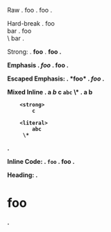 Raw
.
foo
.
<document source="<src>/index.md">
    <paragraph>
        foo
.

Hard-break
.
foo\
bar
.
<document source="<src>/index.md">
    <paragraph>
        foo
        <raw format="html" xml:space="preserve">
            <br />
        <raw format="latex" xml:space="preserve">
            \\
        bar
.

Strong:
.
**foo**
.
<document source="<src>/index.md">
    <paragraph>
        <strong>
            foo
.

Emphasis
.
*foo*
.
<document source="<src>/index.md">
    <paragraph>
        <emphasis>
            foo
.

Escaped Emphasis:
.
\*foo*
.
<document source="<src>/index.md">
    <paragraph>
        *foo*
.

Mixed Inline
.
a *b* **c** `abc` \\*
.
<document source="<src>/index.md">
    <paragraph>
        a
        <emphasis>
            b

        <strong>
            c

        <literal>
            abc
         \*
.

Inline Code:
.
`foo`
.
<document source="<src>/index.md">
    <paragraph>
        <literal>
            foo
.

Heading:
.
# foo
.
<document source="<src>/index.md">
    <section ids="foo" names="foo">
        <title>
            foo
.

Heading Levels:
.
# a
## b
### c
# d
.
<document source="<src>/index.md">
    <section ids="a" names="a">
        <title>
            a
        <section ids="b" names="b">
            <title>
                b
            <section ids="c" names="c">
                <title>
                    c
    <section ids="d" names="d">
        <title>
            d
.

Nested heading
.
> # heading
.
<document source="<src>/index.md">
    <block_quote>
        <rubric level="1">
            heading
.

Block Code:
.
    foo
.
<document source="<src>/index.md">
    <literal_block language="none" xml:space="preserve">
        foo
.

Fenced Code:
.
```sh
foo
```
.
<document source="<src>/index.md">
    <literal_block language="sh" xml:space="preserve">
        foo
.

Fenced Code no language:
.
```
foo
```
.
<document source="<src>/index.md">
    <literal_block language="default" xml:space="preserve">
        foo
.

Fenced Code no language with trailing whitespace:
.
```  
foo
```
.
<document source="<src>/index.md">
    <literal_block language="default" xml:space="preserve">
        foo
.

Image empty:
.
![]()
.
<document source="<src>/index.md">
    <paragraph>
        <image alt="" uri="">
.

Image with alt and title:
.
![alt](src "title")
.
<document source="<src>/index.md">
    <paragraph>
        <image alt="alt" title="title" uri="src">
.

Image with escapable html:
.
![alt](http://www.google<>.com)
.
<document source="<src>/index.md">
    <paragraph>
        <image alt="alt" uri="http://www.google%3C%3E.com">
.

Block Quote:
.
> *foo*
.
<document source="<src>/index.md">
    <block_quote>
        <paragraph>
            <emphasis>
                foo
.

Bullet List:
.
- *foo*
* bar
.
<document source="<src>/index.md">
    <bullet_list bullet="-">
        <list_item>
            <paragraph>
                <emphasis>
                    foo
    <bullet_list bullet="*">
        <list_item>
            <paragraph>
                bar
.

Nested Bullets
.
- a
  - b
    - c
  - d
.
<document source="<src>/index.md">
    <bullet_list bullet="-">
        <list_item>
            <paragraph>
                a
            <bullet_list bullet="-">
                <list_item>
                    <paragraph>
                        b
                    <bullet_list bullet="-">
                        <list_item>
                            <paragraph>
                                c
                <list_item>
                    <paragraph>
                        d
.

Enumerated List:
.
1. *foo*

1) bar

para

10. starting
11. enumerator
.
<document source="<src>/index.md">
    <enumerated_list enumtype="arabic" prefix="" suffix=".">
        <list_item>
            <paragraph>
                <emphasis>
                    foo
    <enumerated_list enumtype="arabic" prefix="" suffix=")">
        <list_item>
            <paragraph>
                bar
    <paragraph>
        para
    <enumerated_list enumtype="arabic" prefix="" start="10" suffix=".">
        <list_item>
            <paragraph>
                starting
        <list_item>
            <paragraph>
                enumerator
.

Nested Enumrated List:
.
1. a
2. b
    1. c
.
<document source="<src>/index.md">
    <enumerated_list enumtype="arabic" prefix="" suffix=".">
        <list_item>
            <paragraph>
                a
        <list_item>
            <paragraph>
                b
            <enumerated_list enumtype="arabic" prefix="" suffix=".">
                <list_item>
                    <paragraph>
                        c
.

Sphinx Role containing backtick:
.
{code}``a=1{`}``
.
<document source="<src>/index.md">
    <paragraph>
        <literal classes="code">
            a=1{`}
.

Target:
.
(target)=
.
<document source="<src>/index.md">
    <target ids="target" names="target">
.

Target with whitespace:
.
(target with space)=
.
<document source="<src>/index.md">
    <target ids="target-with-space" names="target\ with\ space">
.

Comments:
.
line 1
% a comment
line 2
.
<document source="<src>/index.md">
    <paragraph>
        line 1
    <comment xml:space="preserve">
        a comment
    <paragraph>
        line 2
.

Block Break:
.
+++ string
.
<document source="<src>/index.md">
    <comment classes="block_break" xml:space="preserve">
        string
.

Link Reference:
.
[name][key]

[key]: https://www.google.com "a title"
.
<document source="<src>/index.md">
    <paragraph>
        <reference reftitle="a title" refuri="https://www.google.com">
            name
.

Link Reference short version:
.
[name]

[name]: https://www.google.com "a title"
.
<document source="<src>/index.md">
    <paragraph>
        <reference reftitle="a title" refuri="https://www.google.com">
            name
.

Block Quotes:
.
```{epigraph}
a b*c*

-- a**b**
```
.
<document source="<src>/index.md">
    <block_quote classes="epigraph">
        <paragraph>
            a b
            <emphasis>
                c
        <attribution>
            a
            <strong>
                b
.

Link Definition in directive:
.
```{note}
[a]
```

[a]: link
.
<document source="<src>/index.md">
    <note>
        <paragraph>
            <pending_xref refdoc="index" refdomain="True" refexplicit="True" reftarget="link" reftype="myst" refwarn="True">
                <inline classes="xref myst">
                    a
.

Link Definition in nested directives:
.
```{note}
[ref1]: link
```

```{note}
[ref1]
[ref2]
```

```{note}
[ref2]: link
```
.
<document source="<src>/index.md">
    <note>
    <note>
        <paragraph>
            <pending_xref refdoc="index" refdomain="True" refexplicit="True" reftarget="link" reftype="myst" refwarn="True">
                <inline classes="xref myst">
                    ref1

            [ref2]
    <note>
.

Footnotes:
.
[^a]

[^a]: footnote*text*
.
<document source="<src>/index.md">
    <paragraph>
        <footnote_reference auto="1" ids="id1" refname="a">
    <transition classes="footnotes">
    <footnote auto="1" ids="a" names="a">
        <paragraph>
            footnote
            <emphasis>
                text
.

Footnotes nested blocks:
.
[^a]

[^a]: footnote*text*

    abc
xyz

    > a

    - b

    c

finish
.
<document source="<src>/index.md">
    <paragraph>
        <footnote_reference auto="1" ids="id1" refname="a">
    <paragraph>
        finish
    <transition classes="footnotes">
    <footnote auto="1" ids="a" names="a">
        <paragraph>
            footnote
            <emphasis>
                text
        <paragraph>
            abc

            xyz
        <block_quote>
            <paragraph>
                a
        <bullet_list bullet="-">
            <list_item>
                <paragraph>
                    b
        <paragraph>
            c
.

Front Matter:
.
---
a: 1
b: foo
c:
    d: 2
---
.
<document source="<src>/index.md">
    <field_list>
        <field>
            <field_name>
                a
            <field_body>
                <paragraph>
                    <literal>
                        1
        <field>
            <field_name>
                b
            <field_body>
                <paragraph>
                    <literal>
                        foo
        <field>
            <field_name>
                c
            <field_body>
                <paragraph>
                    <literal>
                        {"d": 2}
.

Front Matter Biblio:
.
---
author: Chris Sewell
authors: Chris Sewell, Chris Hodgraf
organization: EPFL
address: |
    1 Cedar Park Close
    Thundersley
    Essex
contact: <https://example.com>
version: 1.0
revision: 1.1
status: good
date: 2/12/1985
copyright: MIT
dedication: |
    To my *homies*
abstract:
    Something something **dark** side
other: Something else
---
.
<document source="<src>/index.md">
    <field_list>
        <field>
            <field_name>
                author
            <field_body>
                <paragraph>
                    Chris Sewell
        <field>
            <field_name>
                authors
            <field_body>
                <paragraph>
                    Chris Sewell, Chris Hodgraf
        <field>
            <field_name>
                organization
            <field_body>
                <paragraph>
                    EPFL
        <field>
            <field_name>
                address
            <field_body>
                <paragraph>
                    1 Cedar Park Close

                    Thundersley

                    Essex

        <field>
            <field_name>
                contact
            <field_body>
                <paragraph>
                    <reference refuri="https://example.com">
                        https://example.com
        <field>
            <field_name>
                version
            <field_body>
                <paragraph>
                    1.0
        <field>
            <field_name>
                revision
            <field_body>
                <paragraph>
                    1.1
        <field>
            <field_name>
                status
            <field_body>
                <paragraph>
                    good
        <field>
            <field_name>
                date
            <field_body>
                <paragraph>
                    2/12/1985
        <field>
            <field_name>
                copyright
            <field_body>
                <paragraph>
                    MIT
        <field>
            <field_name>
                dedication
            <field_body>
                <paragraph>
                    To my
                    <emphasis>
                        homies

        <field>
            <field_name>
                abstract
            <field_body>
                <paragraph>
                    Something something
                    <strong>
                        dark
                     side
        <field>
            <field_name>
                other
            <field_body>
                <paragraph>
                    <literal>
                        Something else
.

Front Matter Bad Yaml:
.
---
a: {
---
.
<document source="<src>/index.md">
    <system_message level="2" line="1" source="<src>/index.md" type="WARNING">
        <paragraph>
            Malformed YAML [myst.topmatter]
.

Front Matter HTML Meta
.
---
myst:
    html_meta:
        keywords: Sphinx, documentation, builder
        description lang=en: An amusing story
        description lang=fr: Un histoire amusant
        http-equiv=Content-Type: text/html; charset=ISO-8859-1
---
.
<document source="<src>/index.md">
    <pending>
        .. internal attributes:
             .transform: docutils.transforms.components.Filter
             .details:
               component: 'writer'
               format: 'html'
               nodes:
                 <meta content="Sphinx, documentation, builder" name="keywords">
    <pending>
        .. internal attributes:
             .transform: docutils.transforms.components.Filter
             .details:
               component: 'writer'
               format: 'html'
               nodes:
                 <meta content="An amusing story" lang="en" name="description">
    <pending>
        .. internal attributes:
             .transform: docutils.transforms.components.Filter
             .details:
               component: 'writer'
               format: 'html'
               nodes:
                 <meta content="Un histoire amusant" lang="fr" name="description">
    <pending>
        .. internal attributes:
             .transform: docutils.transforms.components.Filter
             .details:
               component: 'writer'
               format: 'html'
               nodes:
                 <meta content="text/html; charset=ISO-8859-1" http-equiv="Content-Type">
.

Full Test:
.
---
a: 1
---

(target)=
# header 1
## sub header 1

a *b* **c** `abc`

## sub header 2

x y [a](http://www.xyz.com) z

---

# header 2

```::python {a=1}
a = 1
```

[](target)
.
<document source="<src>/index.md">
    <field_list>
        <field>
            <field_name>
                a
            <field_body>
                <paragraph>
                    <literal>
                        1
    <target ids="target" names="target">
    <section ids="header-1" names="header\ 1">
        <title>
            header 1
        <section ids="sub-header-1" names="sub\ header\ 1">
            <title>
                sub header 1
            <paragraph>
                a
                <emphasis>
                    b

                <strong>
                    c

                <literal>
                    abc
        <section ids="sub-header-2" names="sub\ header\ 2">
            <title>
                sub header 2
            <paragraph>
                x y
                <reference refuri="http://www.xyz.com">
                    a
                 z
            <transition>
    <section ids="header-2" names="header\ 2">
        <title>
            header 2
        <literal_block language="::python" xml:space="preserve">
            a = 1
        <paragraph>
            <pending_xref refdoc="index" refdomain="True" refexplicit="False" reftarget="target" reftype="myst" refwarn="True">
                <inline classes="xref myst">
.
